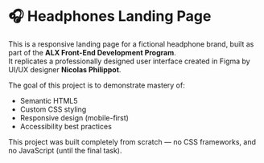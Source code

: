 # 🎧 Headphones Landing Page

This is a responsive landing page for a fictional headphone brand, built as part of the **ALX Front-End Development Program**.  
It replicates a professionally designed user interface created in Figma by UI/UX designer **Nicolas Philippot**.

The goal of this project is to demonstrate mastery of:
- Semantic HTML5
- Custom CSS styling
- Responsive design (mobile-first)
- Accessibility best practices

This project was built completely from scratch — no CSS frameworks, and no JavaScript (until the final task).

